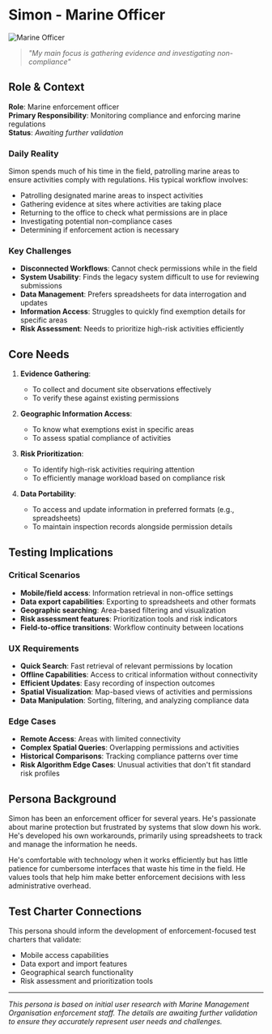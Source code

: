 # Simon - Marine Officer

![Marine Officer](https://via.placeholder.com/800x400?text=Simon+-+Marine+Officer)

> _"My main focus is gathering evidence and investigating non-compliance"_

## Role & Context

**Role**: Marine enforcement officer  
**Primary Responsibility**: Monitoring compliance and enforcing marine regulations  
**Status**: _Awaiting further validation_

### Daily Reality

Simon spends much of his time in the field, patrolling marine areas to ensure activities comply with regulations. His typical workflow involves:

- Patrolling designated marine areas to inspect activities
- Gathering evidence at sites where activities are taking place
- Returning to the office to check what permissions are in place
- Investigating potential non-compliance cases
- Determining if enforcement action is necessary

### Key Challenges

- **Disconnected Workflows**: Cannot check permissions while in the field
- **System Usability**: Finds the legacy system difficult to use for reviewing submissions
- **Data Management**: Prefers spreadsheets for data interrogation and updates
- **Information Access**: Struggles to quickly find exemption details for specific areas
- **Risk Assessment**: Needs to prioritize high-risk activities efficiently

## Core Needs

1. **Evidence Gathering**:

   - To collect and document site observations effectively
   - To verify these against existing permissions

2. **Geographic Information Access**:

   - To know what exemptions exist in specific areas
   - To assess spatial compliance of activities

3. **Risk Prioritization**:
   - To identify high-risk activities requiring attention
   - To efficiently manage workload based on compliance risk
4. **Data Portability**:
   - To access and update information in preferred formats (e.g., spreadsheets)
   - To maintain inspection records alongside permission details

## Testing Implications

### Critical Scenarios

- **Mobile/field access**: Information retrieval in non-office settings
- **Data export capabilities**: Exporting to spreadsheets and other formats
- **Geographic searching**: Area-based filtering and visualization
- **Risk assessment features**: Prioritization tools and risk indicators
- **Field-to-office transitions**: Workflow continuity between locations

### UX Requirements

- **Quick Search**: Fast retrieval of relevant permissions by location
- **Offline Capabilities**: Access to critical information without connectivity
- **Efficient Updates**: Easy recording of inspection outcomes
- **Spatial Visualization**: Map-based views of activities and permissions
- **Data Manipulation**: Sorting, filtering, and analyzing compliance data

### Edge Cases

- **Remote Access**: Areas with limited connectivity
- **Complex Spatial Queries**: Overlapping permissions and activities
- **Historical Comparisons**: Tracking compliance patterns over time
- **Risk Algorithm Edge Cases**: Unusual activities that don't fit standard risk profiles

## Persona Background

Simon has been an enforcement officer for several years. He's passionate about marine protection but frustrated by systems that slow down his work. He's developed his own workarounds, primarily using spreadsheets to track and manage the information he needs.

He's comfortable with technology when it works efficiently but has little patience for cumbersome interfaces that waste his time in the field. He values tools that help him make better enforcement decisions with less administrative overhead.

## Test Charter Connections

This persona should inform the development of enforcement-focused test charters that validate:

- Mobile access capabilities
- Data export and import features
- Geographical search functionality
- Risk assessment and prioritization tools

---

_This persona is based on initial user research with Marine Management Organisation enforcement staff. The details are awaiting further validation to ensure they accurately represent user needs and challenges._
